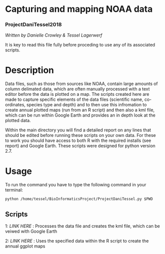 # Capturing and mapping NOAA data
### ProjectDaniTessel2018
*Written by Danielle Crowley & Tessel Lagerwerf*

It is key to read this file fully before proceding to use any of its associated scripts.

# Description
Data files, such as those from sources like NOAA, contain large amounts of column delimated data, which are often manually processed with a text editor before the data is plotted on a map. The scripts created here are made to capture specific elements of the data files (scientific name, co-ordinates, species type and depth) and to then use this infromation to create annual plotted maps (run from an R script) and then also a kml file, which can be run within Google Earth and provides an in depth look at the plotted data. 

Within the main directory you will find a detailed report on any lines that should be edited before running these scripts on your own data. For these to work you should have access to both R with the required installs (see report) and Google Earth. These scripts were designed for python version 2.7.

# Usage
To run the command you have to type the following command in your terminal:
```
python /home/tessel/BioInformaticsProject/ProjectDaniTessel.py $PWD
``` 

## Scripts

1: *LINK HERE*  : Processes the data file and creates the kml file, which can be veiwed with Google Earth

2: *LINK HERE*  : Uses the specified data within the R script to create the annual ggplot maps
